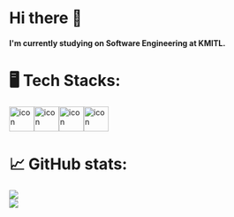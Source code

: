 # Hi there 👋
#### I'm currently studying on Software Engineering at KMITL.

# 🖥️ Tech Stacks:
<div style="display: flex; align-items: flex-start;"><img src="https://techstack-generator.vercel.app/python-icon.svg" alt="icon" width="45" height="45" /><img src="https://techstack-generator.vercel.app/java-icon.svg" alt="icon" width="45" height="45" /><img src="https://techstack-generator.vercel.app/cpp-icon.svg" alt="icon" width="45" height="45" /><img src="https://techstack-generator.vercel.app/github-icon.svg" alt="icon" width="45" height="45" /></div>


#  📈 GitHub stats:
![](https://raw.githubusercontent.com/Audio431/stats/master/generated/overview.svg)
<br>
![](https://raw.githubusercontent.com/Audio431/stats/master/generated/languages.svg)



